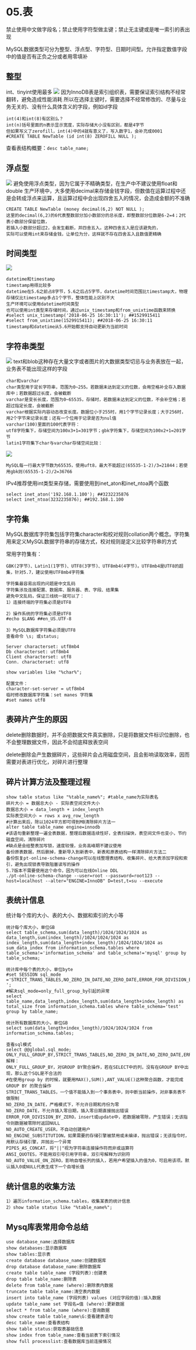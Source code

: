 # 05.表
禁止使用中文做字段名；禁止使用字符型做主键；禁止无主键或是唯一索引的表出现

MySQL数据类型可分为整型、浮点型、字符型、日期时间型。允许指定数值字段中的值是否有正负之分或者用零填补


## 整型
int、tinyint使用最多
![](../../_static/mysql_int0001.png)
因为InnoDB表是索引组织表，需要保证索引结构不经常翻转，避免造成性能消耗
所以在选择主键时，需要选择不经常修改的、尽量与业务无关的、没有什么具体含义的字段，例如id字段
``` 
int(4)和int(8)有区别么？
int(n)括号里面的n表示显示宽度，实际存储大小没有区别，都是4字节
但如果写义了zerofill，int(4)中的4就有意义了，写入数字1，会补充成0001
#CREATE TABLE NewTable (id int(8) ZEROFILL NULL );
```
查看表结构概要：`desc table_name;`

## 浮点型
![](../../_static/mysql_float0001.png)
避免使用浮点类型，因为它属于不精确类型，在生产中不建议使用float和double
生产环境中，大多使用decimal来存储金钱字段，但数值在运算过程中还是会转成浮点来运算，且运算过程中会出现四舍五入的情况，会造成金额的不准确
``` 
CREATE TABLE NewTable (money decimal(6,2) NOT NULL );
这里的decimal(6,2)的6代表整数部分加小数部分的总长度，即整数部分位数是6-2=4；2代表小数部分保留位数，
若插入小数部分超过2，会发生截断，并四舍五入。这种四舍五入是应该避免的，
实际可以使用int来存储金钱，让单位为分，这样就不存在四舍五入且数值更精确
```

## 时间类型
![](../../_static/mysql_time_type0001.png)

``` 
datetime和timestamp
timestamp用得比较多
datetime在5.6之前占8字节，5.6之后占5字节，datetime时间范围比timestamp大，物理存储仅比timestamp多占1个字节，整体性能上区别不大
生产环境可以使用datetime时间类型
也可以使用int类型来存储时间，通过unix_timestamp和from_unixtime函数来转换
#select unix_timestamp('2018-06-25 16:30:11'); ##1529915411
#select from_unixtime(1529915411); ##2018-06-25 16:30:11
timestamp和datetime从5.6开始都支持自动更新为当前时间
```


## 字符串类型
![](../../_static/mysql_string00001.png)
text和blob这种存在大量文字或者图片的大数据类型切忌与业务表放在一起，业务表不能出现这样的字段
```
char和varchar
char类型用于定长字符串，范围为0~255。若数据未达到定义的位数，会用空格补全存入数据库中；若数据超过长度，会被截断
varchar是变长长度，范围为0~65535，存储时，若数据未达到定义的位数，不会补空格；若超过指定长度，会被截断
varchar根据实际内容动态改变长度。数据位小于255时，用1个字节记录长度；大于256时，用2个字节来记录长度；还有一个位用于记录是否为nul值
varchar(100)里面的100代表字符：
utf8字符集下，存储空间为100x3+1=301字节；gbk字符集下，存储空间为100x2+1=201字节
latin1字符集下char与varchar存储空间比较：

```
![](../../_static/mysql_char_vchar0001.png)

```
MySQL每一行最大字节数为65535，使用uft8，最大不能超过(65535-1-2)/3=21844；若使用gbk则(65535-1-2)/2=36766
```
IPv4推荐使用int类型来存储，需要使用到inet_aton和inet_ntoa两个函数
```
select inet_aton('192.168.1.100'); ##3232235876
select inet_ntoa(3232235876); ##192.168.1.100
```

## 字符集
MySQL数据库字符集包括字符集character和校对规则collation两个概念。字符集用来定义MySQL数据字符串的存储方式，校对规则是定义比较字符串的方式

常用字符集有：
```
GBK(2字节)、Latin1(1字节)、UTF8(3字节)、UTF8mb4(4字节)。UTF8mb4是UTF8的超集，针对5.7，建议使用UTF8mb4字符集
```

```
字符集最容易出现的问题是中文乱码
字符集涉及连接配置、数据库、服务器、表、字段、结果集
避免中文乱码，保证三线统一就可以了：
1）连接终端的字符集必须是UTF8

2）操作系统的字符集必须是UTF8
#echo $LANG ##en_US.UTF-8

3）MySQL数据库字符集必须是UTF8
查看命令 \s; 或status;

Server characterset: utf8mb4
Db characterset: utf8mb4
Client characterset: utf8
Conn. characterset: utf8

show variables like "%char%";

配置文件：
character-set-server = utf8mb4
临时修改数据库字符集：set manes 字符集
#set names utf8
```



## 表碎片产生的原因
delete删除数据时，并不会把数据文件真实删除，只是将数据文件标识位删除，也不会整理数据文件，因此不会彻底释放表空间


delete删除会产生数据碎片，这些碎片会占用磁盘空间，且会影响读取效率，因而需要对表进行优化，对碎片进行整理


## 碎片计算方法及整理过程
``` 
show table status like "%table_name%"; #table_name为实际表名
碎片大小 = 数据总大小 - 实际表空间文件大小
数据总大小 = data_length + index_length
实际表空间大小 = rows x avg_row_length
#计算出来后，除以1024平方即可得到MB清除碎片方法一
alter table table_name engine=innodb
#该语句重新整理一遍全表数据，整理后数据连续性好，全表扫描快，表空间文件也变小，节约磁盘空间，清除碎片
#缺点是会给整表加写锁，速度较慢，业务高峰期不建议使用
备份原表数据，然后删掉，重新导入到新表中，新表和原表结构一样清除碎片方法二
备份恢复pt-online-schema-change可以在线整理表结构、收集碎片、给大表添加字段和索引，避免出现锁表导致阻塞读写的操作
5.7版本不需要使用这个命令，因为可以在线Online DDL
./pt-online-schema-change --user=root --password=root123 --host=localhost --alter="ENGINE=InnoDB" D=test,t=su --execute
```

## 表统计信息
统计每个库的大小、表的大小、数据和索引的大小等
``` 
统计每个库大小，单位GB
select table_schema,sum(data_length)/1024/1024/1024 as data_length,sum(index_length)/1024/1024/1024 as index_length,sum(data_length+index_length)/1024/1024/1024 as sum_data_index from information_schema.tables where table_schema!='information_schema' and table_schema!='mysql' group by table_schema;

统计库中每个表的大小，单位byte
#set SESSION sql_mode ='STRICT_TRANS_TABLES,NO_ZERO_IN_DATE,NO_ZERO_DATE,ERROR_FOR_DIVISION_BY_ZERO,NO_AUTO_CREATE_USER,NO_ENGINE_SUBSTITUTION ';
#解决sql_mode=only_full_group_by引起的异常
select table_name,data_length,index_length,sum(data_length+index_length) as total_size from information_schema.tables where table_schema='test' group by table_name;

统计所有数据库的大小，单位GB
select sum(data_length+index_length)/1024/1024/1024 from information_schema.tables;

查看sql模式
select @@global.sql_mode;
ONLY_FULL_GROUP_BY,STRICT_TRANS_TABLES,NO_ZERO_IN_DATE,NO_ZERO_DATE,ERROR_FOR_DIVISION_BY_ZERO,NO_AUTO_CREATE_USER,NO_ENGINE_SUBSTITUTION
解释：
ONLY_FULL_GROUP_BY，对GROUP BY聚合操作，若在SELECT中的列，没有在GROUP BY中出现，那么这个SQL是不合法的
#在使用group by 的时候，就要用MAX(),SUM(),ANT_VALUE()这种聚合函数，才能完成GROUP BY 的聚合操作
STRICT_TRANS_TABLES，一个值不能插入到一个事务表中，则中断当前操作，对非事务表不做限制
NO_ZERO_IN_DATE，严格模式下，不允许日期和月份为零
NO_ZERO_DATE，不允许插入零日期，插入零日期直接抛出错误
ERROR_FOR_DIVISION_BY_ZERO，insert或update中，若数据被零除，产生错误；无该指令则数据被零除时返回NULL
NO_AUTO_CREATE_USER，不自动创建用户
NO_ENGINE_SUBSTITUTION，如果需要的存储引擎被禁用或未编译，抛出错误；无该指令时，用默认存储引擎，并抛出一个异常
PIPES_AS_CONCAT，将"||"视为字符串连接操作符而非或运算符
ANSI_QUOTES，不能用双引号引用字符串，双引号解释为识别符
NO_AUTO_VALUE_ON_ZERO，影响自增长列的插入，若用户希望插入的值为0，可启用该项。默认插入0或NULL代表生成下一个自增长值
```

## 统计信息的收集方法
``` 
1）遍历information_schema.tables，收集某表的统计信息
2）show table status like "%table_name%";
```


## Mysq库表常用命令总结
``` 
use database_name:选择数据库
show databases:显示数据库
show tables:显示表
create database database_name:创建数据库
drop database database_name:删除数据库
create table table_name (字段列表):创建表
drop table table_name:删除表
delete from table_name (where):删除表内数据
truncate table table_name:清空表内数据
insert into table_name (字段列表) values (对应字段的值):插入数据
update table_name set 字段名=值 (where):更新数据
select * from table_name (where):查询数据
show create table table_name\G:查看建表语句
desc table_name:查看表结构
show table status:获取表基础信息
show index from table_name:查看当前表下索引情况
show full processlist:查看数据库当前连接情况
```
